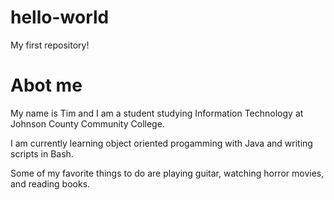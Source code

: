 # hello-world
My first repository!
# Abot me

My name is Tim and I am a student studying Information Technology at Johnson County Community College.

I am currently learning object oriented progamming with Java and writing scripts in Bash.

Some of my favorite things to do are playing guitar, watching horror movies, and reading books.
